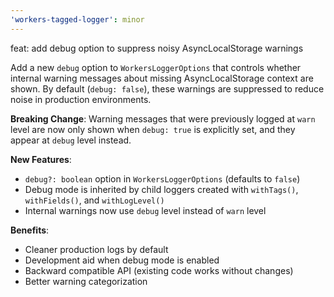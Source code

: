 ```yaml
---
'workers-tagged-logger': minor
---
```


feat: add debug option to suppress noisy AsyncLocalStorage warnings

Add a new `debug` option to `WorkersLoggerOptions` that controls whether internal warning messages about missing AsyncLocalStorage context are shown. By default (`debug: false`), these warnings are suppressed to reduce noise in production environments.

**Breaking Change**: Warning messages that were previously logged at `warn` level are now only shown when `debug: true` is explicitly set, and they appear at `debug` level instead.

**New Features**:
- `debug?: boolean` option in `WorkersLoggerOptions` (defaults to `false`)
- Debug mode is inherited by child loggers created with `withTags()`, `withFields()`, and `withLogLevel()`
- Internal warnings now use `debug` level instead of `warn` level

**Benefits**:
- Cleaner production logs by default
- Development aid when debug mode is enabled
- Backward compatible API (existing code works without changes)
- Better warning categorization
